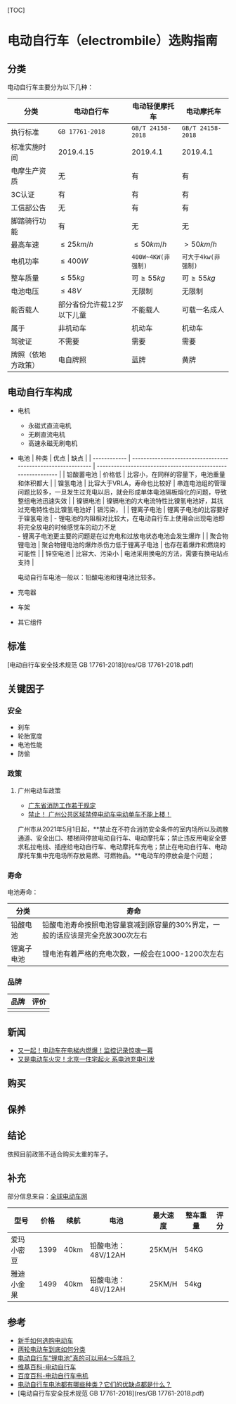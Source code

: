 [TOC]

# 电动自行车（electrombile）选购指南



## 分类

电动自行车主要分为以下几种：  

| 分类               | 电动自行车                 | 电动轻便摩托车     | 电动摩托车          |
| ------------------ | -------------------------- | ------------------ | ------------------- |
| 执行标准           | `GB 17761-2018`            | `GB/T 24158-2018`  | `GB/T 24158-2018`   |
| 标准实施时间       | 2019.4.15                  | 2019.4.1           | 2019.4.1            |
| 电摩生产资质       | 无                         | 有                 | 有                  |
| 3C认证             | 有                         | 有                 | 有                  |
| 工信部公告         | 无                         | 有                 | 有                  |
| 脚踏骑行功能       | 有                         | 无                 | 无                  |
| 最高车速           | $\leq 25km/h$              | $\leq 50km/h$      | $> 50km/h$          |
| 电机功率           | $\leq 400W$                | `400W~4KW​(非强制)` | `可大于4kw(非强制)` |
| 整车质量           | $\leq 55 kg$               | 可$\geq 55kg$      | 可$\geq 55kg$       |
| 电池电压           | $\leq 48V$                 | 无限制             | 无限制              |
| 能否载人           | 部分省份允许载12岁以下儿童 | 不能载人           | 可载一名成人        |
| 属于               | 非机动车                   | 机动车             | 机动车              |
| 驾驶证             | 不需要                     | 需要               | 需要                |
| 牌照（依地方政策） | 电自牌照                   | 蓝牌               | 黄牌                |



## 电动自行车构成

- 电机
    - 永磁式直流电机
    - 无刷直流电机
    - 高速永磁无刷电机
    
- 电池
    | 种类         | 优点                                                         | 缺点                                                         |
    | ------------ | ------------------------------------------------------------ | ------------------------------------------------------------ |
    | 铅酸蓄电池   | 价格低                                                       | 比容小，在同样的容量下，电池重量和体积都大                   |
    | 镍氢电池     | 比容大于VRLA，寿命也比较好                                   | 串连电池组的管理问题比较多，一旦发生过充电以后，就会形成单体电池隔板熔化的问题，导致整组电池迅速失效 |
    | 镍镉电池     | 镍镉电池的大电流特性比镍氢电池好，其抗过充电特性也比镍氢电池好 | 镉污染，                                                     |
    | 锂离子电池   | 锂离子电池的比容要好于镍氢电池                               | - 锂电池的内阻相对比较大，在电动自行车上使用会出现电池即将完全放电的时候感觉车的动力不足<br>- 锂离子电池更主要的问题是在过充电和过放电状态电池会发生爆炸 |
    | 聚合物锂电池 | 聚合物锂电池的爆炸杀伤力低于锂离子电池                       | 也存在着爆炸和燃烧的可能性                                   |
    | 锌空电池     | 比容大、污染小                                               | 电池采用换电的方法，需要有换电站点支持                       |

    电动自行车电池一般以：铅酸电池和锂电池比较多。

- 充电器

- 车架

- 其它组件



## 标准

[电动自行车安全技术规范 GB 17761-2018](res/GB 17761-2018.pdf)

## 关键因子

### 安全

- 刹车
- 轮胎宽度
- 电池性能
- 防偷

### 政策

1. 广州电动车政策

    - [广东省消防工作若干规定](http://www.gd.gov.cn/xxts/content/post_3237139.html)
    - [禁止！ 广州公共区域禁停电动车电动单车不能上楼！](https://new.qq.com/rain/a/20210514A03A9400)

    广州市从2021年5月1日起，**禁止在不符合消防安全条件的室内场所以及疏散通道、安全出口、楼梯间停放电动自行车、电动摩托车；禁止违反用电安全要求私拉电线、插座给电动自行车、电动摩托车充电；禁止在电动自行车、电动摩托车集中充电场所存放易燃、可燃物品。**电动车的停放会是个问题；

### 寿命

电池寿命：

| 分类       | 寿命                                                         |
| ---------- | ------------------------------------------------------------ |
| 铅酸电池   | 铅酸电池寿命按照电池容量衰减到原容量的30%界定，一般的话应该是完全充放300次左右 |
| 锂离子电池 | 锂电池有着严格的充电次数，一般会在1000-1200次左右            |

### 品牌

| 品牌 | 评价 |
| ---- | ---- |
|      |      |



## 新闻

- [又一起！电动车在电梯内燃爆！监控记录惊魂一幕](https://china.huanqiu.com/article/436VvmKqs4K)
- [又是电动车火灾！北京一住宅起火 系电池充电引发](http://finance.eastmoney.com/a/202105171925030135.html)



## 购买



## 保养



## 结论

依照目前政策不适合购买太重的车子。



## 补充

部分信息来自：[全球电动车网](https://www.qqddc.com/pro.do?id=14990)

| 型号       | 价格 | 续航 | 电池               | 最大速度 | 整车重量 | 评分 |
| ---------- | ---- | ---- | ------------------ | -------- | -------- | ---- |
| 爱玛小密豆 | 1399 | 40km | 铅酸电池：48V/12AH | 25KM/H   | 54KG     |      |
| 雅迪小金果 | 1499 | 40km | 铅酸电池：48V/12AH | 25KM/H   | 54kg     |      |



## 参考

- [新手如何选购电动车](https://zhuanlan.zhihu.com/p/83527619)
- [两轮电动车到底如何分类](https://www.qqddc.com/html/news/201910/news_55390.html)
- [电动自行车“锂电池”真的可以用4～5年吗？](https://zhuanlan.zhihu.com/p/39313660)
- [维基百科-电动自行车](https://zh.wikipedia.org/wiki/%E7%94%B5%E5%8A%A8%E8%87%AA%E8%A1%8C%E8%BD%A6)
- [百度百科-电动自行车电机](https://baike.baidu.com/item/%E7%94%B5%E5%8A%A8%E8%BD%A6%E7%94%B5%E6%9C%BA)
- [电动自行车电池都有哪些种类？它们的优缺点都是什么？](http://www.easybuybike.com/weixiu/battery-type.html)
- [电动自行车安全技术规范 GB 17761-2018](res/GB 17761-2018.pdf)

